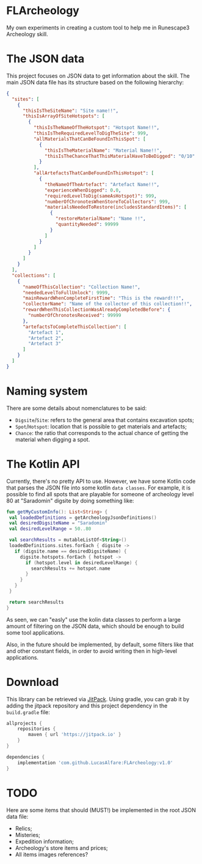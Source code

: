 # FLArcheology

My own experiments in creating a custom tool to help me in Runescape3 Archeology skill.

# The JSON data

This project focuses on JSON data to get information about the skill.
The main JSON data file has its structure based on the following hierarchy:

```json
{
  "sites": [
    {
      "thisIsTheSiteName": "Site name!!",
      "thisIsArrayOfSiteHotspots": [
        {
          "thisIsTheNameOfTheHotspot": "Hotspot Name!!",
          "thisIsTheRequiredLevelToDigTheSite": 999,
          "allMaterialsThatCanBeFoundInThisSpot": [
            {
              "thisIsTheMaterialName": "Material Name!!",
              "thisIsTheChanceThatThisMaterialHaveToBeDigged": "0/10"
            }
          ],
          "allArtefactsThatCanBeFoundInThisHotspot": [
            {
              "theNameOfTheArtefact": "Artefact Name!!",
              "experienceWhenDigged": 0.0,
              "requiredLevelToDig(sameAsHotspot)": 999,
              "numberOfChronotesWhenStoreToCollectors": 999,
              "materialsNeededToRestore(includesStandardItems)": [
                {
                  "restoreMaterialName": "Name !!",
                  "quantityNeeded": 99999
                }
              ]
            }
          ]
        }
      ]
    }
  ],
  "collections": [
    {
      "nameOfThisCollection": "Collection Name!",
      "neededLevelToFullUnlock": 9999,
      "mainRewardWhenCompleteFirstTime": "This is the reward!!!",
      "collectorName": "Name of the collector of this collection!!",
      "rewardWhenThisCollectionWasAlreadyCompletedBefore": {
        "numberOfChronotesReceived": 99999
      },
      "artefactsToCompleteThisCollection": [
        "Artefact 1",
        "Artefact 2",
        "Artefact 3"
      ]
    }
  ]
}
```

# Naming system

There are some details about nomenclatures to be said:

- `Digsite`/`Site`: refers to the general area that contains excavation spots;
- `Spot`/`Hotspot`: location that is possible to get materials and artefacts;
- `Chance`: the ratio that corresponds to the actual chance of getting the material when digging a spot.

# The Kotlin API

Currently, there's no pretty API to use.
However, we have some Kotlin code that
parses the JSON file into some kotlin `data classes`.
For example, it is possible to find all spots that are playable for someone of
archeology level 80 at "Saradomin" digsite by doing something like:

 ```kotlin
 fun getMyCustomInfo(): List<String> {
  val loadedDefinitions = getArcheologyJsonDefinitions()
  val desiredDigsiteName = "Saradomin"
  val desiredLevelRange = 50..80

  val searchResults = mutableListOf<String>()
  loadedDefinitions.sites.forEach { digsite ->
    if (digsite.name == desiredDigsiteName) {
      digsite.hotspots.forEach { hotspot ->
        if (hotspot.level in desiredLevelRange) {
          searchResults += hotspot.name
        }
      }
    }
  }

  return searchResults
}
 ```

As seen, we can "easly"
use the kolin data classes to perform a large amount of filtering on the JSON data,
which should be enough to build some tool applications.

Also, in the future should be implemented, by default, some filters like that and other constant fields, in order to
avoid writing then in high-level applications.

# Download

This library can be retrieved via [JitPack](https://jitpack.io/).
Using gradle, you can grab it by adding the jitpack repository and this project dependency in the `build.gradle` file:

```groovy
allprojects {
    repositories {
        maven { url 'https://jitpack.io' }
    }
}

dependencies {
    implementation 'com.github.LucasAlfare:FLArcheology:v1.0'
}
```

# TODO

Here are some items that should (MUST!) be implemented in the root JSON data file:

- Relics;
- Misteries;
- Expedition information;
- Archeology's store items and prices;
- All items images references?
